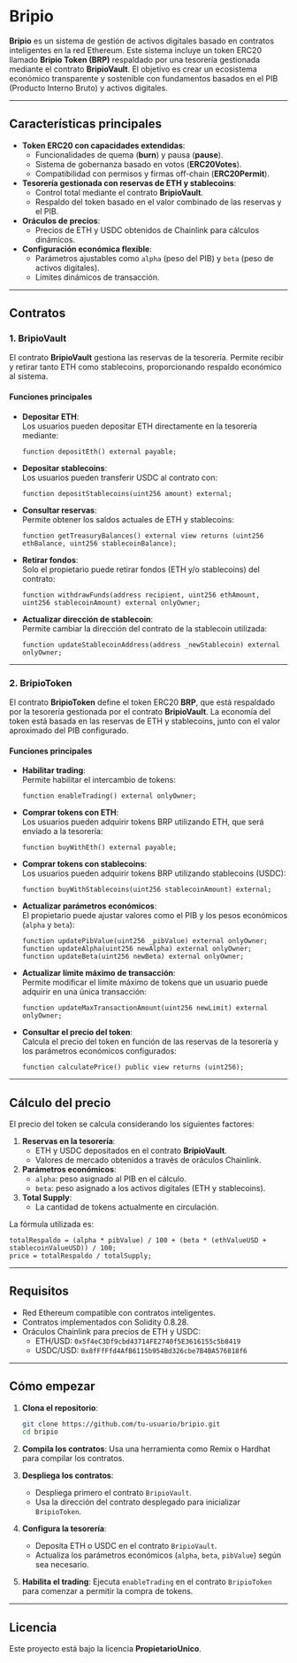 # Bripio

**Bripio** es un sistema de gestión de activos digitales basado en contratos inteligentes en la red Ethereum. Este sistema incluye un token ERC20 llamado **Bripio Token (BRP)** respaldado por una tesorería gestionada mediante el contrato **BripioVault**. El objetivo es crear un ecosistema económico transparente y sostenible con fundamentos basados en el PIB (Producto Interno Bruto) y activos digitales.

---

## **Características principales**
- **Token ERC20 con capacidades extendidas**:
  - Funcionalidades de quema (**burn**) y pausa (**pause**).
  - Sistema de gobernanza basado en votos (**ERC20Votes**).
  - Compatibilidad con permisos y firmas off-chain (**ERC20Permit**).
- **Tesorería gestionada con reservas de ETH y stablecoins**:
  - Control total mediante el contrato **BripioVault**.
  - Respaldo del token basado en el valor combinado de las reservas y el PIB.
- **Oráculos de precios**:
  - Precios de ETH y USDC obtenidos de Chainlink para cálculos dinámicos.
- **Configuración económica flexible**:
  - Parámetros ajustables como `alpha` (peso del PIB) y `beta` (peso de activos digitales).
  - Límites dinámicos de transacción.

---

## **Contratos**

### **1. BripioVault**
El contrato **BripioVault** gestiona las reservas de la tesorería. Permite recibir y retirar tanto ETH como stablecoins, proporcionando respaldo económico al sistema.

#### **Funciones principales**
- **Depositar ETH**:  
  Los usuarios pueden depositar ETH directamente en la tesorería mediante:
  ```solidity
  function depositEth() external payable;
  ```

- **Depositar stablecoins**:  
  Los usuarios pueden transferir USDC al contrato con:
  ```solidity
  function depositStablecoins(uint256 amount) external;
  ```

- **Consultar reservas**:  
  Permite obtener los saldos actuales de ETH y stablecoins:
  ```solidity
  function getTreasuryBalances() external view returns (uint256 ethBalance, uint256 stablecoinBalance);
  ```

- **Retirar fondos**:  
  Solo el propietario puede retirar fondos (ETH y/o stablecoins) del contrato:
  ```solidity
  function withdrawFunds(address recipient, uint256 ethAmount, uint256 stablecoinAmount) external onlyOwner;
  ```

- **Actualizar dirección de stablecoin**:  
  Permite cambiar la dirección del contrato de la stablecoin utilizada:
  ```solidity
  function updateStablecoinAddress(address _newStablecoin) external onlyOwner;
  ```

---

### **2. BripioToken**
El contrato **BripioToken** define el token ERC20 **BRP**, que está respaldado por la tesorería gestionada por el contrato **BripioVault**. La economía del token está basada en las reservas de ETH y stablecoins, junto con el valor aproximado del PIB configurado.

#### **Funciones principales**
- **Habilitar trading**:  
  Permite habilitar el intercambio de tokens:
  ```solidity
  function enableTrading() external onlyOwner;
  ```

- **Comprar tokens con ETH**:  
  Los usuarios pueden adquirir tokens BRP utilizando ETH, que será enviado a la tesorería:
  ```solidity
  function buyWithEth() external payable;
  ```

- **Comprar tokens con stablecoins**:  
  Los usuarios pueden adquirir tokens BRP utilizando stablecoins (USDC):
  ```solidity
  function buyWithStablecoins(uint256 stablecoinAmount) external;
  ```

- **Actualizar parámetros económicos**:  
  El propietario puede ajustar valores como el PIB y los pesos económicos (`alpha` y `beta`):
  ```solidity
  function updatePibValue(uint256 _pibValue) external onlyOwner;
  function updateAlpha(uint256 newAlpha) external onlyOwner;
  function updateBeta(uint256 newBeta) external onlyOwner;
  ```

- **Actualizar límite máximo de transacción**:  
  Permite modificar el límite máximo de tokens que un usuario puede adquirir en una única transacción:
  ```solidity
  function updateMaxTransactionAmount(uint256 newLimit) external onlyOwner;
  ```

- **Consultar el precio del token**:  
  Calcula el precio del token en función de las reservas de la tesorería y los parámetros económicos configurados:
  ```solidity
  function calculatePrice() public view returns (uint256);
  ```

---

## **Cálculo del precio**
El precio del token se calcula considerando los siguientes factores:
1. **Reservas en la tesorería**:  
   - ETH y USDC depositados en el contrato **BripioVault**.
   - Valores de mercado obtenidos a través de oráculos Chainlink.
2. **Parámetros económicos**:  
   - `alpha`: peso asignado al PIB en el cálculo.
   - `beta`: peso asignado a los activos digitales (ETH y stablecoins).
3. **Total Supply**:  
   - La cantidad de tokens actualmente en circulación.

La fórmula utilizada es:
```solidity
totalRespaldo = (alpha * pibValue) / 100 + (beta * (ethValueUSD + stablecoinValueUSD)) / 100;
price = totalRespaldo / totalSupply;
```

---

## **Requisitos**
- Red Ethereum compatible con contratos inteligentes.
- Contratos implementados con Solidity 0.8.28.
- Oráculos Chainlink para precios de ETH y USDC:
  - ETH/USD: `0x5f4eC3Df9cbd43714FE2740f5E3616155c5b8419`
  - USDC/USD: `0x8fFfFfd4AfB6115b954Bd326cbe7B4BA576818f6`

---

## **Cómo empezar**
1. **Clona el repositorio**:
   ```bash
   git clone https://github.com/tu-usuario/bripio.git
   cd bripio
   ```

2. **Compila los contratos**:
   Usa una herramienta como Remix o Hardhat para compilar los contratos.

3. **Despliega los contratos**:
   - Despliega primero el contrato `BripioVault`.
   - Usa la dirección del contrato desplegado para inicializar `BripioToken`.

4. **Configura la tesorería**:
   - Deposita ETH o USDC en el contrato `BripioVault`.
   - Actualiza los parámetros económicos (`alpha`, `beta`, `pibValue`) según sea necesario.

5. **Habilita el trading**:
   Ejecuta `enableTrading` en el contrato `BripioToken` para comenzar a permitir la compra de tokens.

---

## **Licencia**
Este proyecto está bajo la licencia **PropietarioUnico**.
